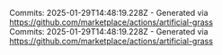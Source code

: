 Commits: 2025-01-29T14:48:19.228Z - Generated via https://github.com/marketplace/actions/artificial-grass
<br>
Commits: 2025-01-29T14:48:19.228Z - Generated via https://github.com/marketplace/actions/artificial-grass
<br>
